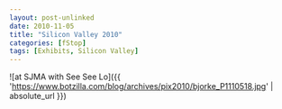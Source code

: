 ```yaml
---
layout: post-unlinked
date: 2010-11-05
title: "Silicon Valley 2010"
categories: [fStop]
tags: [Exhibits, Silicon Valley]
---
```



![at SJMA with See See Lo]({{ 'https://www.botzilla.com/blog/archives/pix2010/bjorke_P1110518.jpg' | absolute_url }})


